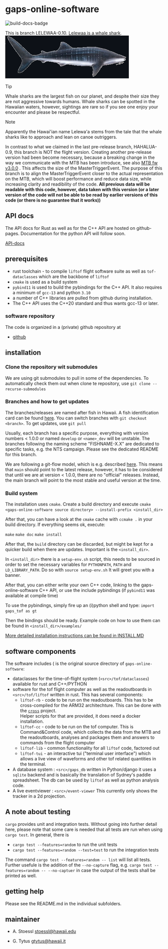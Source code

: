 # gaps-online-software

![build-docs-badge](https://github.com/GAPS-Collab/gaps-online-software/workflows/BuildBot/badge.svg)

This is branch LELEWAA-0.10. [Lelewaa is a whale shark](https://dlnr.hawaii.gov/dar/sharks-and-rays/).
![Manta ray](resources/assets/lelewaa.png)

>[!TIP] 
>Whale sharks are the largest fish on our planet, and despite their size they are not aggressive towards humans. Whale sharks can be spotted in the Hawaiian waters, however, sightings are rare so if you see one enjoy your encounter and please be respectful. 

>[!NOTE]
>Apparently the Hawai'ian name Lelewa'a stems from the tale that the whale sharks like to approach and lean on canoe outriggers. 

In contrast to what we claimed in the last pre-release branch, HAHALUA-0.9, this branch is NOT the flight version. Creating another pre-release version had been become necessary, because a breaking change in the way we communicate with the MTB has 
been introduce, see also [MTB fw v3.0.0](https://gitlab.com/ucla-gaps-tof/firmware/-/tree/v3.0.0) . This affects the size of the MasterTriggerEvent. The purpose of this branch is to align the MasterTriggerEvent closer to the actual representation 
on the MTB, which will boost performance and reduce data size, while increasing clarity and readibility of the code.
**All previous data will be readable with this code, however, data taken with this version (or a later version of the code will not be able to be read by earlier versions of this code (or there is no guarantee that it works))** 

## API docs 

The API docs for Rust as well as for the C++ API are hosted on github-pages. Documentation
for the python API will follow soon.

[API-docs](https://gaps-collab.github.io/gaps-online-software/)

## prerequisites

* rust toolchain - to compile `liftof` flight software suite as well as
  `tof-dataclasses` which are the backbone of `liftof`
* `cmake` is used as a build system
* `pybind11` is used to build the pybindings for the C++ API. It also 
   requires a minimum of `gcc-13` and python `3.10`
*  a number of C++ libraries are pulled from github during installation.
* The C++ API uses the C++20 standard and thus wants gcc-13 or later.

### software repository

The code is organized in a (private) github repository at 
* [github](https://github.com/GAPS-Collab/gaps-online-software)

## installation

### Clone the repository wit submodules

We are using git submodules to pull in some of the dependencies.
To automatically check them out when clone te repository, use
`git clone --recurse-submodules`

### Branches and how to get updates

The branches/releases are named after fish in Hawaii. A fish 
identification card can be found [here](https://www.honolulu.gov/rep/site/dpr/dpr_docs/hbep_fish_id_card.pdf).
You can switch branches with `git checkout <branch>`. To get updates, use `git pull`

Usually, each branch has a specific purpose, everything with version numbers < 1.0.0 or 
named `develop` or `<name>_dev` will be unstable.
The branches following the naming scheme "FISHNAME-X.X" are dedicated to specific tasks, 
e.g. the NTS campaign. Please see the dedicated README for this branch.

We are following a git-flow model, which is e.g. described [here](https://www.gitkraken.com/learn/git/git-flow). This means that `main` should point to the latest release, however, it has to be considered that until
we are at version < 1.0.0, there are no "official" releases. Instead, the main branch will point to the 
most stable and useful version at the time.

### Build system

The installation uses `cmake`. Create a build directory and execute
`cmake <gaps-online-software source directory> --install-prefix <install_dir>`

After that, you can have a look at the `cmake` cache with 
`ccmake .` in your build directory. If everything seems ok, execute:

`make`
`make doc`
`make install`

After that, the `build` directory can be discarded, but might be kept for 
a quicker build when there are updates. Important is the `<install_dir>`.

In `<install_dir>` there is a `setup-env.sh` script, this needs to be sourced 
in order to set the necessary variables for `PYTHONPATH`, `PATH` and `LD_LIBRARY_PATH`.
Do so with 
`source setup-env.sh`
It will greet you with a banner.

After that, you can either write your own C++ code, linking to the gaps-online-software
C++ API, or use the include pybindings (if `pybind11` was available at compile time)

To use the pybindings, simply fire up an (i)python shell and type:
`import gaps_tof as gt`

Then the bindings should be ready. Example code on how to use them can be found in 
`<install_dir>/examples/`

[More detailed installation instructions can be found in INSTALL.MD](INSTALL.md)

## software components

The software includes (<src> is the original source directory of `gaps-online-software`:

- dataclasses for the time-of-flight system (`<src>/tof/dataclasses`) available for rust 
  and C++/PYTHON
- software for the tof flight computer as well as the readoutboards in 
  `<src>/tof/liftof` written in rust. This has several components:
  - `liftof-rb` - code to be run on the readoutboards. This has to be cross-compiled for 
    the ARM32 architechture. This can be done with the [`cross`](https://github.com/cross-rs/cross) project.  
    Helper scripts for that are provided, it does need a docker installation.
  - `liftof-cc` - code to be run on the tof computer. This is Command&Control code, which collects the data 
    from the MTB and the readoutboards, analyses and packages them and answers to commands from the flight 
    computer
  - `liftof-lib` - common functionality for all `liftof` code, factored out
  - `liftof-tui` - an interactive tui ("terminal user interface") which allows a live view of waveforms and 
                   other tof related quantities in the terminal.
- A database system : `<src>/gaps_db` written in Python/django it uses a `sqlite` backend and is basically the 
                      translation of Sydney's paddle spreadsheet. The db can be used by `liftof` as well 
                      as python analysis code.
- A live eventviewer : `<src>/event-viewer` This currently only shows the tracker in a 2d projection.

## A note about testing

`cargo` provides unit and integration tests. Without going into further detail here,
please note that some care is needed that all tests are run when using `cargo test`. 
In general, there is 

* `cargo test --features=random` to run the unit tests
* `cargo test --features=random --test=test` to run the integration tests

The command `cargo test --features=random -- list` will list all tests. Further usefule
is the addition of the `--no-capture` flag, e.g. `cargo test --features=random -- --no-captuer` in case the output of the tests shall be printed as well.

## getting help

Please see the README.md in the individual subfolders. 

## maintainer

* A. Stoessl <stoessl@hawaii.edu>

* G. Tytus <gtytus@hawaii.it>
